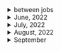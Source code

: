 <details>
<summary>between jobs</summary>

1. 생활코딩 자바스크립트 기본(이고잉)
1. 생활코딩 자바스크립트 웹(이고잉)
1. 자바스크립트 기본 (이고잉)
1. FCC : Js - OOP
1. FCC: Js - ES6 (29/29)
1. FCC: Js- debugging (12/12)
1. Free code camp : Javascript basic data structure/algorithm scripting (36/36)
1. Free code camp : Functional programming (24/24) 2-3) FCC : Redux (17/17)
1. FCC : React (47/47)
1. FCC : React with Redux (10/10)
1. FCC : data visualization - JSON APIs and Ajax (10/10)
1. FCC : MongoDB and Mongoose (12/12)
1. FCC : Basic Node js and Express(12/12)
1. 처음 만난 리액트 완강
1. 인프런 노드&리액트 백엔드 개발 (노드 편) (12/12)
1. NetNinja MongoDB tutorials (16/16)
1. NetNinja Asynchronous Javasript(11/11)
1. NetNinja Typescript
1. NetNinja NodeJs crash course
1. netNinja 리액트 완강
1. netninja node js 완강
1. NetNinja 웹소켓 튜토리얼
1. netninja React query
1. NetNinja Node.js Auth (18/18) 완강
1. net ninja 타입스트립트 & 웹팩
1. NetNinja Node.js Auth 2시간 (18/18) 완강
1. net ninaj 타입스트립트 & 웹팩
1. NetNinja node Oauth
1. netninja React context & hooks
1. React with typescript
1. NetNinja Next js beginner tutorial
1. 구름 에듀 - 한 눈에 보는 타입스크립트
1. React testing library
1. Learn React, Redux and TypeScript in 2021 - Shopping Cart
1. code evolution React/Redux
1. code evolution React storybook

## HTML, CSS

1. 기본을 확실히!! HTML의 모든 것(이고잉)
1. FCC : Basic HTML and HTML5 (28/28)
1. CSS 기본부터 활용까지(이고잉)
1. FCC: Responsive Web Design Principles (4/4)

</details>

<details>
<summary>June, 2022</summary>

1. [Configuring Environment Variables in Node.js](https://youtu.be/14zY-u9EBCU)
1. [Deploy NodeJS and Express API On Heroku](https://youtu.be/72DYDMP09MM)
1. [How to create a child process in nodejs (exec, execFile and spawn)](https://youtu.be/bbmFvCbVDqo)

</details>

<details>
<summary>July, 2022</summary>

1. [How to build a CLI with Node.js](https://youtu.be/s2h28p4s-Xs)
1. [What Are _.d.ts files? How to Use _.d.ts Files in TypeScript?](https://youtu.be/s_CZeWuEZ_s)
1. [Master Node JS : Node fundamental process object - Web Development](https://youtu.be/FrapFIUGki0)
1. [Stop Putting Your Script Tags At The End Of The Body](https://youtube.com/shorts/cXwnJKflxas?feature=share)

## Nestjs

1. [Introduction to Nest JS - A Node JS framework - from the basics | Nest js tutorials](https://youtu.be/kPz8ofull6w)
1. [01 Install Nest JS and how Nest Js route works | Nest JS Node JS tutorials](https://youtu.be/ndSMFwXhBA0)
1. [02 Creating a Module and Controller in Nest JS | Node JS, Javascript, Typescript](https://youtu.be/H6q8O9kRnzs)
1. [03 Depedency Injection in Nest JS | Inject Service in Controller | Node JS, Javascript, Typescript](https://youtu.be/W5W9kHa61t0)
1. [04 Validation in Nest JS and DTO objects | Nest JS Node JS tutorials](https://youtu.be/XpV4SSsqTdk)
1. [Introduction to Decorators. Create a First Class Decorator in the TypeScript.](https://youtu.be/XsioLNS9XTY)
1. [How To Create A Search Bar In JavaScript](https://youtu.be/TlP5WIxVirU)
1. [JavaScript Search Bar](https://youtu.be/wxz5vJ1BWrc)
1. [05 Setting up TypeOrm with Nest JS and create Entity](https://youtu.be/F4ohRXIL6e4)

</details>

<details>
<summary>August, 2022</summary>

1. [GoLang Simple HTTP Web Server | Beginners Tutorial](https://youtu.be/YMFkgN9r_jg)
1. [네이버, 라인 개발자들에게 조언받은 백엔드 개발자 로드맵](https://youtu.be/tcyb_BwAPpY)
1. [TypeScript Record Type](https://youtu.be/pOjtxDKSgTw)
1. [[Create A Docker Container For Go (golang) Code In UNDER Ten Minutes [Getting Started)]](https://youtu.be/USbPCBi_d4U)
1. [Install Yarn [ UPDATED 2022 ]](https://youtu.be/mWC5M1F2hiE)
1. [How to deploy a react application to Vercel](https://youtu.be/lAJ6LyvW_cw)
1. [Stop returning null collections in your code](https://www.youtube.com/shorts/G82njnbeqVA)
1. [[Golang] Testing with Ginkgo](https://youtu.be/Z2x7YrDWrA0)
1. [You'll want to learn this console.log tip in javascript #shorts](https://www.youtube.com/shorts/dag_-TsL5lc)
1. [How to know if a javascript array contains any even numbers using some #shorts](https://www.youtube.com/shorts/l35MY8Im0Q0)
1. [Database Design - Introduction](https://youtu.be/e7Pr1VgPK4w)
1. [Database Design 1 - What is a Database?](https://youtu.be/hG_3UHepr_M)
1. [Learning Golang: Introduction to Benchmarks](https://youtu.be/u6dpEuJ7tB8)
1. [Shortcodes | Hugo - Static Site Generator | Tutorial 9](https://youtu.be/2xkNJL4gJ9E)
1. [Shortcode: Add Raw HTML to Your Posts](https://makewithhugo.com/shortcode-add-raw-html/)
1. [How to validate an object using a Proxy class #shorts](https://youtube.com/shorts/_nOzU7Z8uMU?feature=share)

</details>

<details>
<summary>September</summary>

1. [Delete node_modules like a Pro #Shorts](https://youtube.com/shorts/qOSH2pYg6m8?feature=share)
1. [Awesome Full Page Scroll Effect Tutorial!](https://youtu.be/htw4iKMYzEc)

</details>
